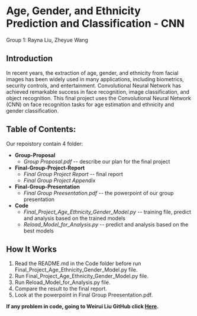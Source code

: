 # Age, Gender, and Ethnicity Prediction and Classification - CNN
Group 1: Rayna Liu, Zheyue Wang
## Introduction
In recent years, the extraction of age, gender, and ethnicity from facial images has
been widely used in many applications, including biometrics, security controls, and
entertainment. Convolutional Neural Network has achieved remarkable success in
face recognition, image classification, and object recognition. This final project uses
the Convolutional Neural Network (CNN) on face recognition tasks for age estimation
and ethnicity and gender classification. 

## Table of Contents:
Our repoistory contain 4 folder:
* **Group-Proposal**
  * *Group Proposal.pdf* -- describe our plan for the final project
* **Final-Group-Project-Report**
  * *Final Group Project Report* -- final report
  * *Final Group Project Appendix*
* **Final-Group-Presentation**
  * *Final Group Preesentation.pdf* -- the powerpoint of our group presentation
* **Code**
  * *Final_Project_Age_Ethnicity_Gender_Model.py* -- training file, predict and analysis based on the trained models
  * *Reload_Model_for_Analysis.py* -- predict and analysis based on the best models

## How It Works
 1. Read the README.md in the Code folder before run Final_Project_Age_Ethnicity_Gender_Model.py file.
 2. Run Final_Project_Age_Ethnicity_Gender_Model.py file.
 3. Run Reload_Model_for_Analysis.py file.
 4. Compare the result to the final report.
 5. Look at the powerpoint in Final Group Preesentation.pdf.
 
 
 **If any problem in code, going to Weirui Liu GitHub click [Here](https://github.com/WeiruiLiu/Final-Project-Group1).**
 

